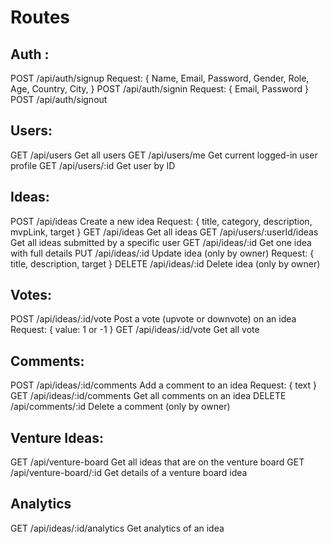 # Routes

## Auth :

POST /api/auth/signup
    Request: {
        Name,
        Email,
        Password,
        Gender,
        Role,
        Age,
        Country,
        City,
    }
POST /api/auth/signin
    Request:  {
        Email,
        Password
    }
POST /api/auth/signout

## Users:
GET       /api/users Get all users
GET       /api/users/me Get current logged-in user profile
GET       /api/users/:id Get user by ID

## Ideas:

POST /api/ideas Create a new idea 
    Request: {
        title,
        category,
        description,
        mvpLink,
        target
    }
GET /api/ideas Get all ideas
GET /api/users/:userId/ideas Get all ideas submitted by a specific user
GET /api/ideas/:id Get one idea with full details
PUT /api/ideas/:id Update idea (only by owner) 
    Request: {
        title,
        description,
        target
    }
DELETE /api/ideas/:id Delete idea (only by owner)

## Votes:

POST /api/ideas/:id/vote Post a vote (upvote or downvote) on an idea 
    Request: {
    value: 1 or -1
    }
GET /api/ideas/:id/vote Get all vote

## Comments:

POST /api/ideas/:id/comments Add a comment to an idea 
    Request: { text }
GET /api/ideas/:id/comments Get all comments on an idea
DELETE /api/comments/:id Delete a comment (only by owner)

## Venture Ideas:

GET /api/venture-board Get all ideas that are on the venture board
GET /api/venture-board/:id Get details of a venture board idea

## Analytics

GET /api/ideas/:id/analytics Get analytics of an idea
